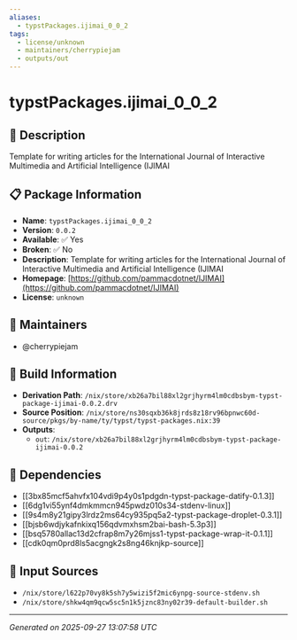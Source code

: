 ```yaml
---
aliases:
  - typstPackages.ijimai_0_0_2
tags:
  - license/unknown
  - maintainers/cherrypiejam
  - outputs/out
---
```


# typstPackages.ijimai_0_0_2

## 📝 Description

Template for writing articles for the International Journal of Interactive Multimedia and Artificial Intelligence (IJIMAI

## 📋 Package Information

- **Name**: `typstPackages.ijimai_0_0_2`
- **Version**: `0.0.2`
- **Available**: ✅ Yes
- **Broken**: ✅ No
- **Description**: Template for writing articles for the International Journal of Interactive Multimedia and Artificial Intelligence (IJIMAI
- **Homepage**: [https://github.com/pammacdotnet/IJIMAI](https://github.com/pammacdotnet/IJIMAI)
- **License**: `unknown`
## 👥 Maintainers

- @cherrypiejam


## 🔧 Build Information

- **Derivation Path**: `/nix/store/xb26a7bil88xl2grjhyrm4lm0cdbsbym-typst-package-ijimai-0.0.2.drv`
- **Source Position**: `/nix/store/ns30sqxb36k8jrds8z18rv96bpnwc60d-source/pkgs/by-name/ty/typst/typst-packages.nix:39`
- **Outputs**:
  - `out`:  `/nix/store/xb26a7bil88xl2grjhyrm4lm0cdbsbym-typst-package-ijimai-0.0.2`

## 🔗 Dependencies

- [[3bx85mcf5ahvfx104vdi9p4y0s1pdgdn-typst-package-datify-0.1.3]]
- [[6dg1vi55ynf4dmkmmcn945pwdz010s34-stdenv-linux]]
- [[9s4m8y21gipy3lrdz2ms64cy935pq5a2-typst-package-droplet-0.3.1]]
- [[bjsb6wdjykafnkixq156qdvmxhsm2bai-bash-5.3p3]]
- [[bsq5780allac13d2cfrap8m7y26mjss1-typst-package-wrap-it-0.1.1]]
- [[cdk0qm0prd8ls5acgngk2s8ng46knjkp-source]]

## 📁 Input Sources

- `/nix/store/l622p70vy8k5sh7y5wizi5f2mic6ynpg-source-stdenv.sh`
- `/nix/store/shkw4qm9qcw5sc5n1k5jznc83ny02r39-default-builder.sh`

---
*Generated on 2025-09-27 13:07:58 UTC*
